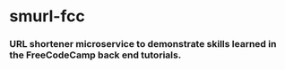# smurl-fcc

### URL shortener microservice to demonstrate skills learned in the FreeCodeCamp back end tutorials.